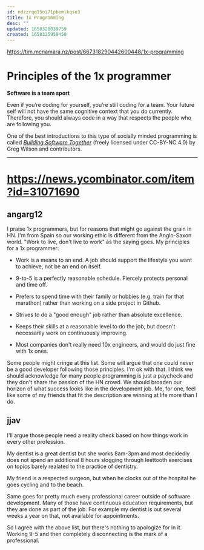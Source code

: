 ```yaml
---
id: ndzzrqq15oi71pbemlkqse3
title: 1x Programming
desc: ""
updated: 1650328039759
created: 1650325959450
---
```


https://tim.mcnamara.nz/post/667318290442600448/1x-programming

# Principles of the 1x programmer

**Software is a team sport**

Even if you’re coding for yourself, you’re still coding for a team. Your future self will not have the same cognitive context that you do currently. Therefore, you should always code in a way that respects the people who are following you.

One of the best introductions to this type of socially minded programming is called _[Building Software Together](https://buildtogether.tech/)_ (freely licensed under CC-BY-NC 4.0) by Greg Wilson and contributors.

---

# https://news.ycombinator.com/item?id=31071690

## angarg12

I praise 1x programmers, but for reasons that might go against the grain in HN. I'm from Spain so our working ethic is different from the Anglo-Saxon world. "Work to live, don't live to work" as the saying goes.
My principles for a 1x programmer:

- Work is a means to an end. A job should support the lifestyle you want to achieve, not be an end on itself.

- 9-to-5 is a perfectly reasonable schedule. Fiercely protects personal and time off.

- Prefers to spend time with their family or hobbies (e.g. train for that marathon) rather than working on a side project in Github.

- Strives to do a "good enough" job rather than absolute excellence.

- Keeps their skills at a reasonable level to do the job, but doesn't necessarily work on continuously improving.

- Most companies don't really need 10x engineers, and would do just fine with 1x ones.

Some people might cringe at this list. Some will argue that one could never be a good developer following those principles. I'm ok with that. I think we should acknowledge for many people programming is just a paycheck and they don't share the passion of the HN crowd. We should broaden our horizon of what success looks like in the development job. Me, for one, feel like some of my friends that fit the description are winning at life more than I do.

## jjav

I'll argue those people need a reality check based on how things work in every other profession.

My dentist is a great dentist but she works 8am-3pm and most decidedly does not spend an additional 8 hours slogging through leettooth exercises on topics barely realated to the practice of dentistry.

My friend is a respected surgeon, but when he clocks out of the hospital he goes cycling and to the beach.

Same goes for pretty much every professional career outside of software development. Many of those have continuous education requirements, but they are done as part of the job. For example my dentist is out several weeks a year on that, not available for appointments.

So I agree with the above list, but there's nothing to apologize for in it. Working 9-5 and then completely disconnecting is the mark of a professional.
